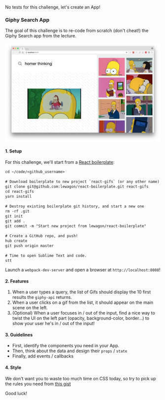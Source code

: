 No tests for this challenge, let's create an App!

### Giphy Search App

The goal of this challenge is to re-code from scratch (don't cheat!) the Giphy Search app from the lecture.

![Homer thinking](https://raw.githubusercontent.com/lewagon/react-redux-images/master/react/homer_thinking.png)

#### 1. Setup

For this challenge, we'll start from a [React boilerplate](https://github.com/lewagon/react-boilerplate):

```
cd ~/code/<github_username>

# Download boilerplate to new project `react-gifs` (or any other name)
git clone git@github.com:lewagon/react-boilerplate.git react-gifs
cd react-gifs
yarn install

# Destroy existing boilerplate git history, and start a new one
rm -rf .git
git init
git add .
git commit -m "Start new project from lewagon/react-boilerplate"

# Create a GitHub repo, and push!
hub create
git push origin master

# Time to open Sublime Text and code.
stt
```

Launch a `webpack-dev-server` and open a browser at `http://localhost:8080`!

#### 2. Features

1. When a user types a query, the list of Gifs should display the 10 first results the `giphy-api` returns.
1. When a user clicks on a gif from the list, it should appear on the main scene on the left.
1. (Optional) When a user focuses in / out of the input, find a nice way to twist the UI on the left part (opacity, background-color, border...) to show your user he's in / out of the input!

#### 3. Guidelines

- First, identify the components you need in your App.
- Then, think about the data and design their `props` / `state`
- Finally, add events / callbacks

#### 4. Style

We don't want you to waste too much time on CSS today, so try to pick up the rules you need from [this gist](https://gist.github.com/ssaunier/dbf2b76987ec62258d7ad51f0162a0ed)

Good luck!
